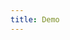 ```yaml
---
title: Demo
---
```


<iframe style="border: 0; height: calc(100vh - 320px); width: 100%" src="//localhost:6006/?path=/story/forms--textarea"></iframe>
